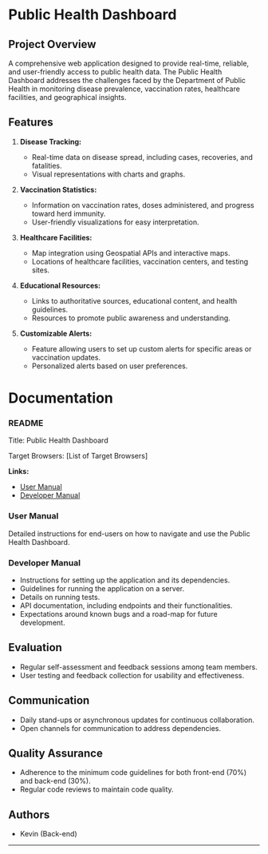 # Public Health Dashboard

## Project Overview

A comprehensive web application designed to provide real-time, reliable, and user-friendly access to public health data. The Public Health Dashboard addresses the challenges faced by the Department of Public Health in monitoring disease prevalence, vaccination rates, healthcare facilities, and geographical insights.

## Features

1. **Disease Tracking:**
   - Real-time data on disease spread, including cases, recoveries, and fatalities.
   - Visual representations with charts and graphs.

2. **Vaccination Statistics:**
   - Information on vaccination rates, doses administered, and progress toward herd immunity.
   - User-friendly visualizations for easy interpretation.

3. **Healthcare Facilities:**
   - Map integration using Geospatial APIs and interactive maps.
   - Locations of healthcare facilities, vaccination centers, and testing sites.

4. **Educational Resources:**
   - Links to authoritative sources, educational content, and health guidelines.
   - Resources to promote public awareness and understanding.

5. **Customizable Alerts:**
   - Feature allowing users to set up custom alerts for specific areas or vaccination updates.
   - Personalized alerts based on user preferences.


# Documentation

### README

Title: Public Health Dashboard

Target Browsers: [List of Target Browsers]

**Links:**
- [User Manual](#)
- [Developer Manual](#)

### User Manual

Detailed instructions for end-users on how to navigate and use the Public Health Dashboard.

### Developer Manual

- Instructions for setting up the application and its dependencies.
- Guidelines for running the application on a server.
- Details on running tests.
- API documentation, including endpoints and their functionalities.
- Expectations around known bugs and a road-map for future development.

## Evaluation

- Regular self-assessment and feedback sessions among team members.
- User testing and feedback collection for usability and effectiveness.

## Communication

- Daily stand-ups or asynchronous updates for continuous collaboration.
- Open channels for communication to address dependencies.

## Quality Assurance

- Adherence to the minimum code guidelines for both front-end (70%) and back-end (30%).
- Regular code reviews to maintain code quality.

## Authors

- Kevin (Back-end)


---
